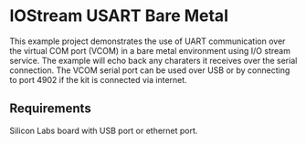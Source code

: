 # IOStream USART Bare Metal

This example project demonstrates the use of UART communication over the virtual COM port (VCOM) in a bare metal environment using I/O stream service. The example will echo back any charaters it receives over the serial connection. The VCOM serial port can be used over USB or by connecting to port 4902 if the kit is connected via internet.

## Requirements

Silicon Labs board with USB port or ethernet port.